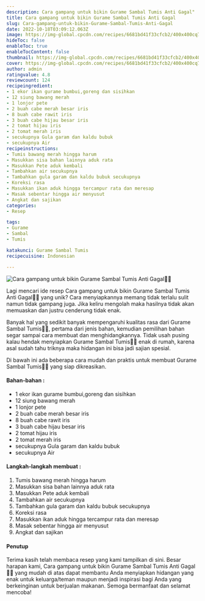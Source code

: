 ```yaml
---
description: Cara gampang untuk bikin Gurame Sambal Tumis Anti Gagal"
title: Cara gampang untuk bikin Gurame Sambal Tumis Anti Gagal
slug: Cara-gampang-untuk-bikin-Gurame-Sambal-Tumis-Anti-Gagal
date: 2022-10-18T03:09:12.063Z
image: https://img-global.cpcdn.com/recipes/6681bd41f33cfcb2/400x400cq70/photo.jpg
hideToc: false
enableToc: true
enableTocContent: false
thumbnail: https://img-global.cpcdn.com/recipes/6681bd41f33cfcb2/400x400cq70/photo.jpg
cover: https://img-global.cpcdn.com/recipes/6681bd41f33cfcb2/400x400cq70/photo.jpg
author: admin
ratingvalue: 4.8
reviewcount: 124
recipeingredient:
- 1 ekor ikan gurame bumbui,goreng dan sisihkan
- 12 siung bawang merah
- 1 lonjor pete
- 2 buah cabe merah besar iris
- 8 buah cabe rawit iris
- 3 buah cabe hijau besar iris
- 2 tomat hijau iris
- 2 tomat merah iris
- secukupnya Gula garam dan kaldu bubuk
- secukupnya Air
recipeinstructions:
- Tumis bawang merah hingga harum
- Masukkan sisa bahan lainnya aduk rata
- Masukkan Pete aduk kembali
- Tambahkan air secukupnya
- Tambahkan gula garam dan kaldu bubuk secukupnya
- Koreksi rasa
- Masukkan ikan aduk hingga tercampur rata dan meresap
- Masak sebentar hingga air menyusut
- Angkat dan sajikan
categories:
- Resep

tags:
- Gurame
- Sambal
- Tumis

katakunci: Gurame Sambal Tumis
recipecuisine: Indonesian

---
```


![Cara gampang untuk bikin Gurame Sambal Tumis Anti Gagal👩‍🍳](https://img-global.cpcdn.com/recipes/6681bd41f33cfcb2/400x400cq70/photo.jpg)

Lagi mencari ide resep Cara gampang untuk bikin Gurame Sambal Tumis Anti Gagal👩‍🍳 yang unik? Cara menyiapkannya memang tidak terlalu sulit namun tidak gampang juga. Jika keliru mengolah maka hasilnya tidak akan memuaskan dan justru cenderung tidak enak.

Banyak hal yang sedikit banyak mempengaruhi kualitas rasa dari Gurame Sambal Tumis👩‍🍳, pertama dari jenis bahan, kemudian pemilihan bahan segar sampai cara membuat dan menghidangkannya. Tidak usah pusing kalau hendak menyiapkan Gurame Sambal Tumis👩‍🍳 enak di rumah, karena asal sudah tahu triknya maka hidangan ini bisa jadi sajian spesial.

Di bawah ini ada beberapa cara mudah dan praktis untuk membuat Gurame Sambal Tumis👩‍🍳 yang siap dikreasikan.

<!--inarticleads1-->

#### Bahan-bahan :

- 1 ekor ikan gurame bumbui,goreng dan sisihkan
- 12 siung bawang merah
- 1 lonjor pete
- 2 buah cabe merah besar iris
- 8 buah cabe rawit iris
- 3 buah cabe hijau besar iris
- 2 tomat hijau iris
- 2 tomat merah iris
- secukupnya Gula garam dan kaldu bubuk
- secukupnya Air

<!--inarticleads2-->

#### Langkah-langkah membuat :

1. Tumis bawang merah hingga harum
1. Masukkan sisa bahan lainnya aduk rata
1. Masukkan Pete aduk kembali
1. Tambahkan air secukupnya
1. Tambahkan gula garam dan kaldu bubuk secukupnya
1. Koreksi rasa
1. Masukkan ikan aduk hingga tercampur rata dan meresap
1. Masak sebentar hingga air menyusut
1. Angkat dan sajikan

#### Penutup

Terima kasih telah membaca resep yang kami tampilkan di sini. Besar harapan kami, Cara gampang untuk bikin Gurame Sambal Tumis Anti Gagal👩‍🍳 yang mudah di atas dapat membantu Anda menyiapkan hidangan yang enak untuk keluarga/teman maupun menjadi inspirasi bagi Anda yang berkeinginan untuk berjualan makanan. Semoga bermanfaat dan selamat mencoba!